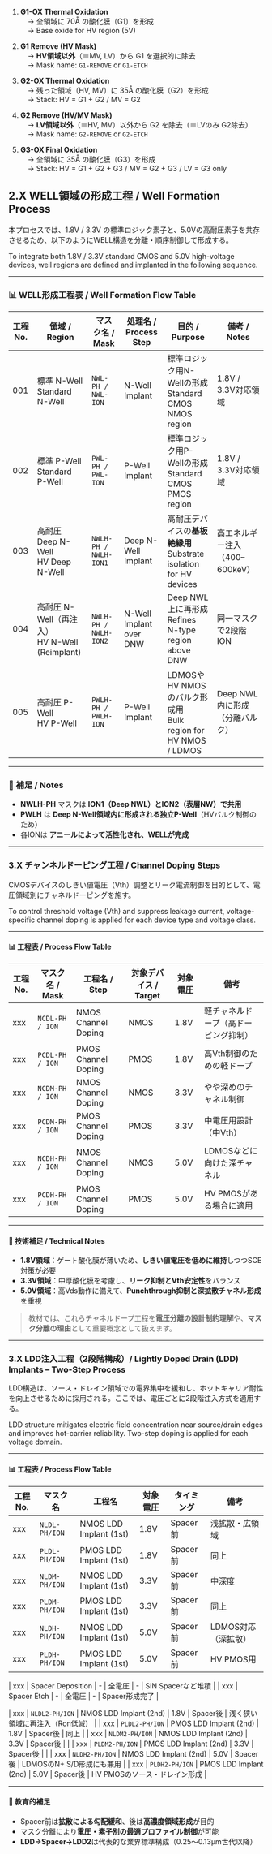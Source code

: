1. **G1-OX Thermal Oxidation**  
 → 全領域に 70Å の酸化膜（G1）を形成  
 → Base oxide for HV region (5V)

2. **G1 Remove (HV Mask)**  
 → **HV領域以外**（＝MV, LV）から G1 を選択的に除去  
 → Mask name: `G1-REMOVE` or `G1-ETCH`

3. **G2-OX Thermal Oxidation**  
 → 残った領域（HV, MV）に 35Å の酸化膜（G2）を形成  
 → Stack: HV = G1 + G2 / MV = G2

4. **G2 Remove (HV/MV Mask)**  
 → **LV領域以外**（＝HV, MV）以外から G2 を除去（＝LVのみ G2除去）  
 → Mask name: `G2-REMOVE` or `G2-ETCH`

5. **G3-OX Final Oxidation**  
 → 全領域に 35Å の酸化膜（G3）を形成  
 → Stack: HV = G1 + G2 + G3 / MV = G2 + G3 / LV = G3 only

## 2.X WELL領域の形成工程 / Well Formation Process

本プロセスでは、1.8V / 3.3V の標準ロジック素子と、5.0Vの高耐圧素子を共存させるため、以下のようにWELL構造を分離・順序制御して形成する。

To integrate both 1.8V / 3.3V standard CMOS and 5.0V high-voltage devices, well regions are defined and implanted in the following sequence.

---

### 📊 WELL形成工程表 / Well Formation Flow Table

| 工程No. | 領域 / Region | マスク名 / Mask | 処理名 / Process Step | 目的 / Purpose | 備考 / Notes |
|--------|----------------|------------------|------------------------|----------------|---------------|
| 001 | 標準 N-Well<br>Standard N-Well | `NWL-PH / NWL-ION` | N-Well Implant | 標準ロジック用N-Wellの形成<br>Standard CMOS NMOS region | 1.8V / 3.3V対応領域 |
| 002 | 標準 P-Well<br>Standard P-Well | `PWL-PH / PWL-ION` | P-Well Implant | 標準ロジック用P-Wellの形成<br>Standard CMOS PMOS region | 1.8V / 3.3V対応領域 |
| 003 | 高耐圧 Deep N-Well<br>HV Deep N-Well | `NWLH-PH / NWLH-ION1` | Deep N-Well Implant | 高耐圧デバイスの**基板絶縁用**<br>Substrate isolation for HV devices | 高エネルギー注入（400–600keV） |
| 004 | 高耐圧 N-Well（再注入）<br>HV N-Well (Reimplant) | `NWLH-PH / NWLH-ION2` | N-Well Implant over DNW | Deep NWL上に再形成<br>Refines N-type region above DNW | 同一マスクで2段階ION |
| 005 | 高耐圧 P-Well<br>HV P-Well | `PWLH-PH / PWLH-ION` | P-Well Implant | LDMOSやHV NMOSのバルク形成用<br>Bulk region for HV NMOS / LDMOS | Deep NWL内に形成（分離バルク） |

---

### 🧠 補足 / Notes

- **NWLH-PH** マスクは **ION1（Deep NWL）とION2（表層NW）で共用**  
- **PWLH** は **Deep N-Well領域内に形成される独立P-Well**（HVバルク制御のため）
- 各IONは **アニールによって活性化され、WELLが完成**

---

### 3.X チャンネルドーピング工程 / Channel Doping Steps

CMOSデバイスのしきい値電圧（Vth）調整とリーク電流制御を目的として、電圧領域別にチャネルドーピングを施す。

To control threshold voltage (Vth) and suppress leakage current, voltage-specific channel doping is applied for each device type and voltage class.

---

#### 📊 工程表 / Process Flow Table

| 工程No. | マスク名 / Mask | 工程名 / Step | 対象デバイス / Target | 対象電圧 | 備考 |
|---------|------------------|----------------|------------------------|-----------|------|
| xxx | `NCDL-PH / ION` | NMOS Channel Doping | NMOS | 1.8V | 軽チャネルドープ（高ドーピング抑制） |
| xxx | `PCDL-PH / ION` | PMOS Channel Doping | PMOS | 1.8V | 高Vth制御のための軽ドープ |
| xxx | `NCDM-PH / ION` | NMOS Channel Doping | NMOS | 3.3V | やや深めのチャネル制御 |
| xxx | `PCDM-PH / ION` | PMOS Channel Doping | PMOS | 3.3V | 中電圧用設計（中Vth） |
| xxx | `NCDH-PH / ION` | NMOS Channel Doping | NMOS | 5.0V | LDMOSなどに向けた深チャネル |
| xxx | `PCDH-PH / ION` | PMOS Channel Doping | PMOS | 5.0V | HV PMOSがある場合に適用 |

---

#### 🧠 技術補足 / Technical Notes

- **1.8V領域**：ゲート酸化膜が薄いため、**しきい値電圧を低めに維持**しつつSCE対策が必要
- **3.3V領域**：中厚酸化膜を考慮し、**リーク抑制とVth安定性**をバランス
- **5.0V領域**：高Vds動作に備えて、**Punchthrough抑制と深拡散チャネル形成**を重視

> 教材では、これらチャネルドープ工程を**電圧分離の設計制約理解**や、**マスク分離の理由**として重要概念として扱えます。

---

### 3.X LDD注入工程（2段階構成）/ Lightly Doped Drain (LDD) Implants – Two-Step Process

LDD構造は、ソース・ドレイン領域での電界集中を緩和し、ホットキャリア耐性を向上させるために採用される。ここでは、電圧ごとに2段階注入方式を適用する。

LDD structure mitigates electric field concentration near source/drain edges and improves hot-carrier reliability. Two-step doping is applied for each voltage domain.

---

#### 📊 工程表 / Process Flow Table

| 工程No. | マスク名 | 工程名 | 対象電圧 | タイミング | 備考 |
|---------|-----------|---------|-----------|------------|------|
| xxx | `NLDL-PH/ION` | NMOS LDD Implant (1st) | 1.8V | Spacer前 | 浅拡散・広領域 |
| xxx | `PLDL-PH/ION` | PMOS LDD Implant (1st) | 1.8V | Spacer前 | 同上 |
| xxx | `NLDM-PH/ION` | NMOS LDD Implant (1st) | 3.3V | Spacer前 | 中深度 |
| xxx | `PLDM-PH/ION` | PMOS LDD Implant (1st) | 3.3V | Spacer前 | 同上 |
| xxx | `NLDH-PH/ION` | NMOS LDD Implant (1st) | 5.0V | Spacer前 | LDMOS対応（深拡散） |
| xxx | `PLDH-PH/ION` | PMOS LDD Implant (1st) | 5.0V | Spacer前 | HV PMOS用 |

| xxx | Spacer Deposition | - | 全電圧 | - | SiN Spacerなど堆積 |
| xxx | Spacer Etch | - | 全電圧 | - | Spacer形成完了 |

| xxx | `NLDL2-PH/ION` | NMOS LDD Implant (2nd) | 1.8V | Spacer後 | 浅く狭い領域に再注入（Ron低減） |
| xxx | `PLDL2-PH/ION` | PMOS LDD Implant (2nd) | 1.8V | Spacer後 | 同上 |
| xxx | `NLDM2-PH/ION` | NMOS LDD Implant (2nd) | 3.3V | Spacer後 | |
| xxx | `PLDM2-PH/ION` | PMOS LDD Implant (2nd) | 3.3V | Spacer後 | |
| xxx | `NLDH2-PH/ION` | NMOS LDD Implant (2nd) | 5.0V | Spacer後 | LDMOSのN+ S/D形成にも兼用 |
| xxx | `PLDH2-PH/ION` | PMOS LDD Implant (2nd) | 5.0V | Spacer後 | HV PMOSのソース・ドレイン形成 |

---

#### 🧠 教育的補足

- Spacer前は**拡散による勾配緩和**、後は**高濃度領域形成**が目的
- マスク分離により**電圧・素子別の最適プロファイル制御**が可能
- **LDD→Spacer→LDD2**は代表的な業界標準構成（0.25〜0.13μm世代以降）

